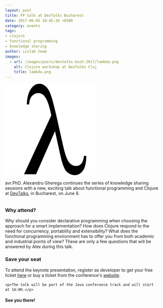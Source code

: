 ```yaml
---
layout: post
title: FP talk at DevTalks Bucharest 
date: 2017-06-05 10:45:26 +0300
category: events
tags:
- clojure
- functional programming
- knowledge sharing
author: icslab team
images: 
  - url: /images/posts/devtalks-buch-2017/lambda.png
    alt: Clojure workshop at DevTalks Cluj
    title: lambda.png
---
```


<div class="ui middle aligned grid">
    <div class="four wide column">
        <img class="ui small left floated image" src="/images/posts/devtalks-buch-2017/lambda.png">
    </div>
    <div class="twelve wide column">
       <p>avr.PhD. Alexandru Gherega continues the series of knowledge sharing sessions with a new, exciting talk about functional programming and Clojure at <a href="http://www.devtalks.ro/bucharest/">DevTalks</a>, in Bucharest, on June 8. </p>
    </div>
</div>

### Why attend?

<div class="ui container">
    <p>Why should you consider declarative programming when choosing the approach for a smart implementation? How does Clojure respond to the need for concurrency, portability and extensibility? What does the functional programming environment has to offer you from both academic and industrial points of view? These are only a few questions that will be answered by Alex during this talk. </p>
</div>

### Save your seat
<div class="ui container">
    <p>To attend the keynote presentation, register as developer to get your free ticket <a href="https://www.hipo.ro/locuri-de-munca/locuri_de_munca/66470/Dev-Talks-Romania/100-Free-Invites-for-Developers-in-Bucharest">here</a> or buy a ticket from the conference's <a href="http://myconnector.ro/register/devtalks-bucharest-2017-08-08-jun-2017">website</a>.</p>
    
    <p>The talk will be part of the Java conference track and will start at 16:00.</p>
</div>

#### See you there!
